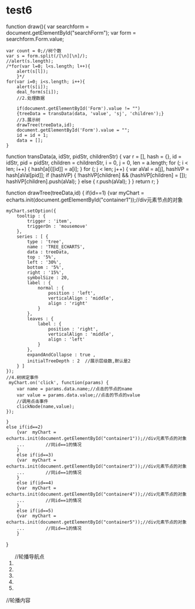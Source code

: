 # test6
function draw(){
	var searchform = document.getElementById("searchForm");
	var form = searchform.Form.value;

	
	var count = 0;//树个数		
	var s = form.split(/[\n][\n]/);
	//alert(s.length);
	/*for(var l=0; l<s.length; l++){
		alert(s[l]);
		}*/
	for(var i=0; i<s.length; i++){
		alert(s[i]);
		deal_form(s[i]);
		//2.处理数据
		
		if(document.getElementById('Form').value != "")
		{treeData = transData(data, 'value', 'sj', 'children');}
		//3.展示树
		drawTree(treeData,id);
		document.getElementById('Form').value = "";
		id = id + 1;
		data = [];
	}

function transData(a, idStr, pidStr, childrenStr) {
	var r = [], hash = {}, id = idStr, pid = pidStr, children = childrenStr, i = 0, j = 0, len = a.length;
	for (; i < len; i++) {
		hash[a[i][id]] = a[i];
	}
	for (; j < len; j++) {
		var aVal = a[j], hashVP = hash[aVal[pid]];
		if (hashVP) {
			!hashVP[children] && (hashVP[children] = []);
			hashVP[children].push(aVal);
		} else {
			r.push(aVal);
		}
	}
	return r;
}

function drawTree(treeData,id) {
	if(id==1)
	{var  myChart = echarts.init(document.getElementById("container1"));//div元素节点的对象
	
	myChart.setOption({
		tooltip : {
			trigger : 'item',
			triggerOn : 'mousemove'
		},
		series : [ {
			type : 'tree',
			name : 'TREE_ECHARTS',
			data : treeData,
			top : '5%',
			left : '30%',
			bottom : '5%',
			right : '15%',
			symbolSize : 20,
			label : {
				normal : {
					position : 'left',
					verticalAlign : 'middle',
					align : 'right'
				}
			},
			leaves : {
				label : {
					position : 'right',
					verticalAlign : 'middle',
					align : 'left'
				}
			},
			expandAndCollapse : true ,
			initialTreeDepth : 2  //展示层级数,默认是2
		} ]
	});
	//4.树绑定事件
	 myChart.on('click', function(params) {
		var name = params.data.name;//点击的节点的name
		var value = params.data.value;//点击的节点的value
		//调用点击事件
		clickNode(name,value);
	});
	
	}
	else if(id==2)
        {var  myChart = echarts.init(document.getElementById("container1"));//div元素节点的对象
        ...        //同id==1的情况
        }
        else if(id==3)
        {var  myChart = echarts.init(document.getElementById("container3"));//div元素节点的对象
        ...        //同id==1的情况
        }
        else if(id==4)
        {var  myChart = echarts.init(document.getElementById("container4"));//div元素节点的对象
        ...        //同id==1的情况
        }
        else if(id==5)
        {var  myChart = echarts.init(document.getElementById("container5"));//div元素节点的对象
        ...        //同id==1的情况
        }
}




<div class="container" id="myCarousel">
		<div id="carousel-example-generic" class="carousel slide" data-interval="false">
			<ol class="carousel-indicators">	//轮播导航点
				<li data-target="#carousel-example-generic" data-slide-to="0" class="active"></li>
				<li data-target="#carousel-example-generic" data-slide-to="1"></li>
				<li data-target="#carousel-example-generic" data-slide-to="2"></li>
				<li data-target="#carousel-example-generic" data-slide-to="3"></li>
				<li data-target="#carousel-example-generic" data-slide-to="4"></li>
			</ol>
			<div class="carousel-inner">	//轮播内容
				<div class="item active">
					<div id="container1" style="width:800px;height:600px;"></div>
					<script type="text/javascript"src="js/echarts.min.js"></script>
					<script type="text/javascript" src="js/treeEcharts.js"></script>
				</div>
				<div class="item">
					<div id="container2" style="width:800px;height:600px;"></div>
				</div>
				<div class="item">
					<div id="container3" style="width:800px;height:600px;"></div>
				</div>
				<div class="item">
					<div id="container4" style="width:800px;height:600px;"></div>
				</div>
				<div class="item">
					<div id="container5" style="width:800px;height:600px;"></div>
				</div>
			</div>
			<a href="#carousel-example-generic" class="left carousel-control" data-slide="prev"><span class="glyphicon glyphicon-chevron-left">		//轮播切换按键
			</span></a>
			<a href="#carousel-example-generic" class="right carousel-control" data-slide="next"><span class="glyphicon glyphicon-chevron-right">									</span></a>
		</div>
